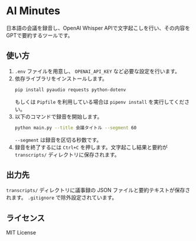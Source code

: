 # AI Minutes

日本語の会議を録音し、OpenAI Whisper APIで文字起こしを行い、その内容をGPTで要約するツールです。

## 使い方

1. `.env` ファイルを用意し、 `OPENAI_API_KEY` など必要な設定を行います。
2. 依存ライブラリをインストールします。
   ```bash
   pip install pyaudio requests python-dotenv
   ```
   もしくは `Pipfile` を利用している場合は `pipenv install` を実行してください。
3. 以下のコマンドで録音を開始します。
   ```bash
   python main.py --title 会議タイトル --segment 60
   ```
   `--segment` は録音を区切る秒数です。
4. 録音を終了するには `Ctrl+C` を押します。文字起こし結果と要約が `transcripts/` ディレクトリに保存されます。

## 出力先

`transcripts/` ディレクトリに議事録の JSON ファイルと要約テキストが保存されます。 `.gitignore` で除外設定されています。

## ライセンス

MIT License
